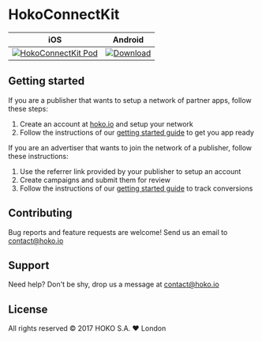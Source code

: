 # HokoConnectKit

iOS | Android
--- | ---
[![HokoConnectKit Pod](https://img.shields.io/cocoapods/v/HokoConnectKit.svg?style=flat)](https://cocoapods.org/pods/HokoConnectKit) | [![Download](https://api.bintray.com/packages/hoko/maven/hokoconnectkit/images/download.svg) ](https://bintray.com/hoko/maven/hokoconnectkit/_latestVersion)

## Getting started

If you are a publisher that wants to setup a network of partner apps, follow these steps:

1. Create an account at [hoko.io](http://hoko.io) and setup your network
2. Follow the instructions of our [getting started guide](http://docs.hoko.io/publisher/ios/getting_started.html) to get you app ready

If you are an advertiser that wants to join the network of a publisher, follow these instructions:

1. Use the referrer link provided by your publisher to setup an account
2. Create campaigns and submit them for review
2. Follow the instructions of our [getting started guide](http://docs.hoko.io/advertiser/ios/getting_started.html) to track conversions

## Contributing

Bug reports and feature requests are welcome! Send us an email to [contact@hoko.io](mailto:contact@hoko.io)

## Support

Need help? Don't be shy, drop us a message at [contact@hoko.io](mailto:contact@hoko.io)

## License

All rights reserved © 2017 HOKO S.A. :heart: London
